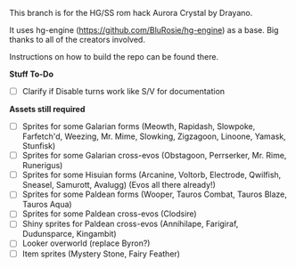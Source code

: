 This branch is for the HG/SS rom hack Aurora Crystal by Drayano.

It uses hg-engine (https://github.com/BluRosie/hg-engine) as a base. Big thanks to all of the creators involved.

Instructions on how to build the repo can be found there.

**Stuff To-Do**
- [ ] Clarify if Disable turns work like S/V for documentation

**Assets still required**
- [ ] Sprites for some Galarian forms (Meowth, Rapidash, Slowpoke, Farfetch'd, Weezing, Mr. Mime, Slowking, Zigzagoon, Linoone, Yamask, Stunfisk)
- [ ] Sprites for some Galarian cross-evos (Obstagoon, Perrserker, Mr. Rime, Runerigus)
- [ ] Sprites for some Hisuian forms (Arcanine, Voltorb, Electrode, Qwilfish, Sneasel, Samurott, Avalugg) (Evos all there already!)
- [ ] Sprites for some Paldean forms (Wooper, Tauros Combat, Tauros Blaze, Tauros Aqua)
- [ ] Sprites for some Paldean cross-evos (Clodsire)
- [ ] Shiny sprites for Paldean cross-evos (Annihilape, Farigiraf, Dudunsparce, Kingambit)
- [ ] Looker overworld (replace Byron?)
- [ ] Item sprites (Mystery Stone, Fairy Feather)
